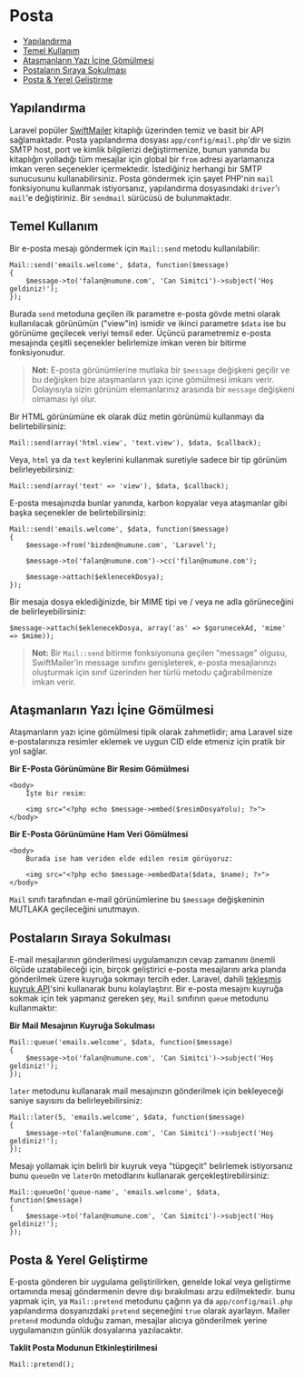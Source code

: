 # Posta

- [Yapılandırma](#configuration)
- [Temel Kullanım](#basic-usage)
- [Ataşmanların Yazı İçine Gömülmesi](#embedding-inline-attachments)
- [Postaların Sıraya Sokulması](#queueing-mail)
- [Posta & Yerel Geliştirme](#mail-and-local-development)

<a name="configuration"></a>
## Yapılandırma

Laravel popüler [SwiftMailer](http://swiftmailer.org) kitaplığı üzerinden temiz ve basit bir API sağlamaktadır. Posta yapılandırma dosyası `app/config/mail.php`'dir ve sizin SMTP host, port ve kimlik bilgilerizi değiştirmenize, bunun yanında bu kitaplığın yolladığı tüm mesajlar için global bir `from` adresi ayarlamanıza imkan veren seçenekler içermektedir. İstediğiniz herhangi bir SMTP sunucusunu kullanabilirsiniz. Posta göndermek için şayet PHP'nin `mail` fonksiyonunu kullanmak istiyorsanız, yapılandırma dosyasındaki `driver`'ı `mail`'e değiştiriniz. Bir `sendmail` sürücüsü de bulunmaktadır.

<a name="basic-usage"></a>
## Temel Kullanım

Bir e-posta mesajı göndermek için `Mail::send` metodu kullanılabilir:

	Mail::send('emails.welcome', $data, function($message)
	{
		$message->to('falan@numune.com', 'Can Simitci')->subject('Hoş geldiniz!');
	});

Burada `send` metoduna geçilen ilk parametre e-posta gövde metni olarak kullanılacak görünümün ("view"in) ismidir ve ikinci parametre `$data` ise bu görünüme geçilecek veriyi temsil eder. Üçüncü parametremiz e-posta mesajında çeşitli seçenekler belirlemize imkan veren bir bitirme fonksiyonudur.

> **Not:** E-posta görünümlerine mutlaka bir `$message` değişkeni geçilir ve bu değişken bize ataşmanların yazı içine gömülmesi imkanı verir. Dolayısıyla sizin görünüm elemanlarınız arasında bir `message` değişkeni olmaması iyi olur.

Bir HTML görünümüne ek olarak düz metin görünümü kullanmayı da belirtebilirsiniz:

	Mail::send(array('html.view', 'text.view'), $data, $callback);

Veya, `html` ya da `text` keylerini kullanmak suretiyle sadece bir tip görünüm belirleyebilirsiniz:

	Mail::send(array('text' => 'view'), $data, $callback);

E-posta mesajınızda bunlar yanında, karbon kopyalar veya ataşmanlar gibi başka seçenekler de belirtebilirsiniz:

	Mail::send('emails.welcome', $data, function($message)
	{
		$message->from('bizden@numune.com', 'Laravel');

		$message->to('falan@numune.com')->cc('filan@numune.com');

		$message->attach($eklenecekDosya);
	});

Bir mesaja dosya eklediğinizde, bir MIME tipi ve / veya ne adla görüneceğini de belirleyebilirsiniz:

	$message->attach($eklenecekDosya, array('as' => $gorunecekAd, 'mime' => $mime));

> **Not:** Bir `Mail::send` bitirme fonksiyonuna geçilen "message" olgusu, SwiftMailer'in message sınıfını genişleterek, e-posta mesajlarınızı oluşturmak için sınıf üzerinden her türlü metodu çağırabilmenize imkan verir.

<a name="embedding-inline-attachments"></a>
## Ataşmanların Yazı İçine Gömülmesi

Ataşmanların yazı içine gömülmesi tipik olarak zahmetlidir; ama Laravel size e-postalarınıza resimler eklemek ve uygun CID elde etmeniz için pratik bir yol sağlar.

**Bir E-Posta Görünümüne Bir Resim Gömülmesi**

	<body>
		İşte bir resim:

		<img src="<?php echo $message->embed($resimDosyaYolu); ?>">
	</body>

**Bir E-Posta Görünümüne Ham Veri Gömülmesi**

	<body>
		Burada ise ham veriden elde edilen resim görüyoruz:

		<img src="<?php echo $message->embedData($data, $name); ?>">
	</body>

`Mail` sınıfı tarafından e-mail görünümlerine bu `$message` değişkeninin MUTLAKA geçileceğini unutmayın.

<a name="queueing-mail"></a>
## Postaların Sıraya Sokulması

E-mail mesajlarının gönderilmesi uygulamanızın cevap zamanını önemli ölçüde uzatabileceği için, birçok geliştirici e-posta mesajlarını arka planda gönderilmek üzere kuyruğa sokmayı tercih eder. Laravel, dahili [tekleşmiş kuyruk API](/docs/queues)'sini kullanarak bunu kolaylaştırır. Bir e-posta mesajını kuyruğa sokmak için tek yapmanız gereken şey, `Mail` sınıfının `queue` metodunu kullanmaktır:

**Bir Mail Mesajının Kuyruğa Sokulması**

	Mail::queue('emails.welcome', $data, function($message)
	{
		$message->to('falan@numune.com', 'Can Simitci')->subject('Hoş geldiniz!');
	});

`later` metodunu kullanarak mail mesajınızın gönderilmek için bekleyeceği saniye sayısını da belirleyebilirsiniz:

	Mail::later(5, 'emails.welcome', $data, function($message)
	{
		$message->to('falan@numune.com', 'Can Simitci')->subject('Hoş geldiniz!');
	});

Mesajı yollamak için belirli bir kuyruk veya "tüpgeçit" belirlemek istiyorsanız bunu `queueOn` ve `laterOn` metodlarını kullanarak gerçekleştirebilirsiniz:

	Mail::queueOn('queue-name', 'emails.welcome', $data, function($message)
	{
		$message->to('falan@numune.com', 'Can Simitci')->subject('Hoş geldiniz!');
	});

<a name="mail-and-local-development"></a>
## Posta & Yerel Geliştirme

E-posta gönderen bir uygulama geliştirilirken, genelde lokal veya geliştirme ortamında mesaj göndermenin devre dışı bırakılması arzu edilmektedir. bunu yapmak için, ya `Mail::pretend` metodunu çağırın ya da `app/config/mail.php` yapılandırma dosyanızdaki `pretend` seçeneğini `true` olarak ayarlayın. Mailer `pretend` modunda olduğu zaman, mesajlar alıcıya gönderilmek yerine uygulamanızın günlük dosyalarına yazılacaktır.

**Taklit Posta Modunun Etkinleştirilmesi**

	Mail::pretend();
